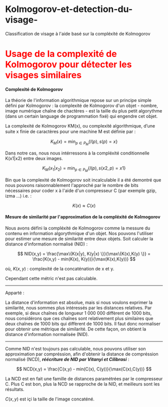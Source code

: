 # Kolmogorov-et-detection-du-visage-
Classification de visage à l'aide basé sur la compléxité de Kolmogorov


# <span style="color:red">  Usage de la complexité de Kolmogorov pour détecter les visages similaires

#### Complexité de Kolmogorov

La théorie de l'information algorithmique repose sur un principe simple défini par Kolmogorov : la complexité de Kolmogorov d'un objet - nombre, image numérique chaîne de chactères - est la taille du plus petit algorythme (dans un certain language de programmation fixé) qui engendre cet objet.

La complexité de Kolmogorov KM(x), ou complexité algorithmique, d’une suite x finie de caractères pour une machine M est déﬁnie par :

$$
K_M(x) = \min_{p \in P_M} \{ l(p) , s(p) = x \}
$$

Dans notre cas, nous nous intérressons à la compléxité conditionnelle K(x1|x2) entre deux images.

$$
K_M(x_1|x_2) = \min_{p \in P_M}\{ l(p), s(x2,p) = x1 \}
$$

Bin que la complexité de Kolmogorov soit incalculable il a été demontré que nous pouvons raisonnablement l'approché par le nombre de bits nécessaires pour coder x à l'aide d'un compresseur C (par exemple gzip, izma ...) i.e. :

$$
K(x) \approx C(x)
$$


#### Mesure de similarité par l'approximation de la compléxité de Kolmogorov

Nous avons défini la compléxité de Kolmogorov comme la messure du contenu en information algorythmique d'un objet.
Nos pouvons l'utiliser pour estimer une mesure de similarité entre deux objets. Soit calculer la distance d'information normalisé (NID) : 

$$
NID(x,y) = \frac{\max\{K(x|y), K(y|x) \}}{\max\{K(x),K(y) \}} = \frac{K(x,y) - min(K(x), K(y))}{\max(K(x),K(y))}
$$


où, $K(x,y)$ : complexité de la concaténation de x et y.

Cependant cette métric n'est pas calculable.

---
Apparté : 

La distance d'information est absolue, mais si nous voulons exprimer la similarité, nous sommes plus intéressés par les distances relatives. Par exemple, si deux chaînes de longueur 1 000 000 diffèrent de 1000 bits, nous considérons que ces chaînes sont relativement plus similaires que deux chaînes de 1000 bits qui diffèrent de 1000 bits. Il faut donc normaliser pour obtenir une métrique de similarité. De cette façon, on obtient la distance d'information normalisée (NID).

---

Comme NID n'est toujours pas calculable, nous pouvons utiliser son approximation par compréssion, afin d'obtenir la distance de compréssion normalisé (NCD), ***réécriture de NID par Vitanyi et Cilibrasi*** :

$$
NCD(x,y) = \frac{C(x,y) - min(C(x), C(y))}{\max(C(x),C(y))}
$$

La NCD est en fait une famille de distances paramétrées par le compresseur C. Plus C est bon, plus la NCD se rapproche de la NID, et meilleurs sont les résultats. 

$C(x,y)$ est içi la taille de l'image concaténé.
